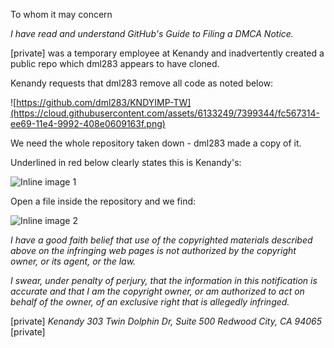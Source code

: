 To whom it may concern

*I have read and understand GitHub's Guide to Filing a DMCA Notice.*

[private] was a temporary employee at Kenandy and inadvertently created
a public repo which dml283 appears to have cloned.

Kenandy requests that dml283 remove all code as noted below:

![https://github.com/dml283/KNDYIMP-TW](https://cloud.githubusercontent.com/assets/6133249/7399344/fc567314-ee69-11e4-9992-408e0609163f.png)

We need the whole repository taken down - dml283 made a copy of it.

Underlined in red below clearly states this is Kenandy's:

![Inline image 1](https://cloud.githubusercontent.com/assets/6133249/7399345/fc572778-ee69-11e4-8641-01e998b9ce3a.png)

Open a file inside the repository and we find:

![Inline image 2](https://cloud.githubusercontent.com/assets/6133249/7399346/fc5a12c6-ee69-11e4-8811-632091d0dec6.png)

*I have a good faith belief that use of the copyrighted materials described
above on the infringing web pages is not authorized by the copyright owner,
or its agent, or the law.*

*I swear, under penalty of perjury, that the information in this
notification is accurate and that I am the copyright owner, or am
authorized to act on behalf of the owner, of an exclusive right that is
allegedly infringed.*

[private]
*Kenandy*
*303 Twin Dolphin Dr, Suite 500*
*Redwood City, CA 94065*
[private]
